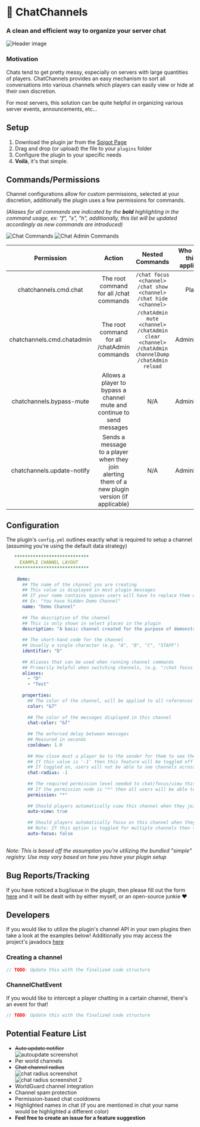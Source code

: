 # :speech_balloon: ChatChannels
### A clean and efficient way to organize your server chat
![Header image](http://image.prntscr.com/image/21438b93033c412b9547644d2089a3c3.png)

### Motivation
Chats tend to get pretty messy, especially on servers with large quantities of players. ChatChannels provides an easy mechanism to sort all conversations into various channels which players can easily view or hide at their own discretion.

For most servers, this solution can be quite helpful in organizing various server events, announcements, etc...

## Setup
1. Download the plugin jar from the [Spigot Page](https://www.spigotmc.org/resources/chatchannels.39100/)
2. Drag and drop (or upload) the file to your `plugins` folder
3. Configure the plugin to your specific needs
4. **Voilà**, it's that simple.

## Commands/Permissions
Channel configurations allow for custom permissions, selected at your discretion, additionally the plugin uses a few permissions for commands.

_(Aliases for all commands are indicated by the **bold** highlighting in the command usage, ex: "f", "s", "h", additionally, this list will be updated accordingly as new commands are introduced)_

![Chat Commands](http://image.prntscr.com/image/6897b3cefb194a94a3142b39938f4267.png)
![Chat Admin Commands](http://image.prntscr.com/image/76c006594986493ca93c2a39aa87273c.png)

|       **Permission**       |                                            **Action**                                            |                                          **Nested Commands**                                          | **Who should this be applied to?** |
|:--------------------------:|:------------------------------------------------------------------------------------------------:|:-----------------------------------------------------------------------------------------------------:|:----------------------------------:|
| chatchannels.cmd.chat      | The root command for all /chat commands                                                          | `/chat focus <channel>` `/chat show <channel>` `/chat hide <channel>`                                 | Players                            |
| chatchannels.cmd.chatadmin | The root command for all /chatAdmin commands                                                     | `/chatAdmin mute <channel>` `/chatAdmin clear <channel>` `/chatAdmin channelDump` `/chatAdmin reload` | Administrators                     |
| chatchannels.bypass-mute   | Allows a player to bypass a channel mute and continue to send messages                           | N/A                                                                                                   | Administrators                     |
| chatchannels.update-notify | Sends a message to a player when they join alerting them of a new plugin version (if applicable) | N/A                                                                                                   | Administrators                     |

## Configuration
The plugin's `config.yml` outlines exactly what is required to setup a channel (assuming you're using the default data strategy)

```yml
   ****************************
     EXAMPLE CHANNEL LAYOUT
   ****************************
  
    demo:
      ## The name of the channel you are creating
      ## This value is displayed in most plugin messages
      ## If your name contains spaces users will have to replace them with '_' in their command
      ## Ex: "You have hidden Demo Channel"
      name: "Demo Channel"
  
      ## The description of the channel
      ## This is only shown in select places in the plugin
      description: "A basic channel created for the purpose of demonstrating the plugin"
  
      ## The short-hand code for the channel
      ## Usually a single character (e.g. "A", "B", "C", "STAFF")
      identifier: "D"
  
      ## Aliases that can be used when running channel commands
      ## Primarily helpful when switching channels, (e.g. "/chat focus D")
      aliases:
        - "D"
        - "Test"
  
      properties:
        ## The color of the channel, will be applied to all references to the channel
        color: "&7"
  
        ## The color of the messages displayed in this channel
        chat-color: "&f"
  
        ## The enforced delay between messages
        ## Measured in seconds
        cooldown: 1.0
  
        ## How close must a player be to the sender for them to see their messages
        ## If this value is '-1' then this feature will be toggled off for this specific chat
        ## If toggled on, users will not be able to see channels across different worlds
        chat-radius: -1
  
        ## The required permission level needed to chat/focus/view this channel
        ## If the permission node is "*" then all users will be able to interact with the channel
        permission: "*"
  
        ## Should players automatically view this channel when they join the server?
        auto-view: true
  
        ## Should players automatically focus on this channel when they join the server?
        ## Note: If this option is toggled for multiple channels then the user will be focued on whatever channel was processed last
        auto-focus: false
  
```

_Note: This is based off the assumption you're utilizing the bundled "simple" registry. Use may vary based on how you have your plugin setup_

## Bug Reports/Tracking
If you have noticed a bug/issue in the plugin, then please fill out the form [here](https://github.com/codenameflip/ChatChannels/issues/new) and it will be dealt with by either myself, or an open-source junkie :heart:

## Developers
If you would like to utilize the plugin's channel API in your own plugins then take a look at the examples below!
Additionally you may access the project's javadocs [here]()

### Creating a channel
```java
// TODO: Update this with the finalized code structure
```

### ChannelChatEvent
If you would like to intercept a player chatting in a certain channel, there's an event for that!

```java
// TODO: Update this with the finalized code structure
```

## Potential Feature List
- ~~Auto update notifier~~  
  ![autoupdate screenshot](http://image.prntscr.com/image/440252d9f7c24751aca638bed4459ca5.png)
- Per world channels
- ~~Chat channel radius~~  
  ![chat radius screenshot](http://image.prntscr.com/image/acd11e5bf88842c1a7ee0fc0d0c9f693.png)  
  ![chat radius screenshot 2](http://image.prntscr.com/image/85c973df436146b8b8d951833ea3ebe6.png)
- WorldGuard channel integration
- Channel spam protection
- Permission-based chat cooldowns
- Highlighted names in chat (if you are mentioned in chat your name would be highlighted a different color)
- **Feel free to create an issue for a feature suggestion**
